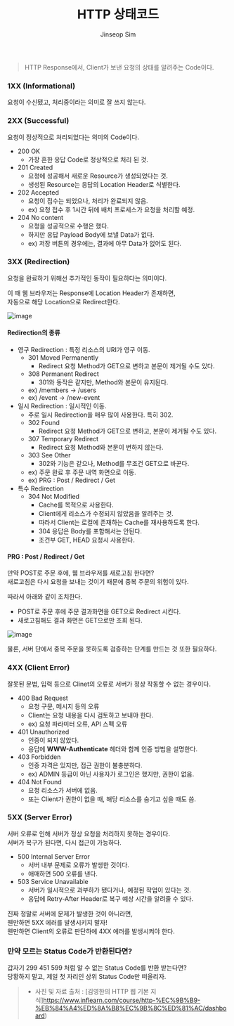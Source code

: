﻿---
layout: post
title: "HTTP 상태코드"
categories: Springboot
tags: [java]
author:
  - Jinseop Sim
---

> HTTP Response에서, Client가 보낸 요청의 상태를 알려주는 Code이다.  

### 1XX (Informational)
요청이 수신됐고, 처리중이라는 의미로 잘 쓰지 않는다.

### 2XX (Successful)
요청이 정상적으로 처리되었다는 의미의 Code이다.  

- 200 OK
  - 가장 흔한 응답 Code로 정상적으로 처리 된 것.
- 201 Created
  - 요청에 성공해서 새로운 Resource가 생성되었다는 것.
  - 생성된 Resource는 응답의 Location Header로 식별한다.
- 202 Accepted
  - 요청이 접수는 되었으나, 처리가 완료되지 않음.
  - ex) 요청 접수 후 1시간 뒤에 배치 프로세스가 요청을 처리할 예정.
- 204 No content
  - 요청을 성공적으로 수행은 했다.
  - 하지만 응답 Payload Body에 보낼 Data가 없다.
  - ex) 저장 버튼의 경우에는, 결과에 아무 Data가 없어도 된다.

### 3XX (Redirection)
요청을 완료하기 위해선 추가적인 동작이 필요하다는 의미이다.  

이 때 웹 브라우저는 Response에 Location Header가 존재하면,  
자동으로 해당 Location으로 Redirect한다.   

![image](https://user-images.githubusercontent.com/71700079/178719375-dc89b829-827d-4c3b-aa97-84a625a985f0.png)  

#### Redirection의 종류
- 영구 Redirection : 특정 리소스의 URI가 영구 이동.
  - 301 Moved Permanently
    - Redirect 요청 Method가 GET으로 변하고 본문이 제거될 수도 있다.
  - 308 Permanent Redirect
    - 301와 동작은 같지만, Method와 본문이 유지된다.
  - ex) /members -> /users
  - ex) /event -> /new-event
- 일시 Redirection : 일시적인 이동.
  - 주로 일시 Redirection을 매우 많이 사용한다. 특히 302.
  - 302 Found
    - Redirect 요청 Method가 GET으로 변하고, 본문이 제거될 수도 있다.
  - 307 Temporary Redirect
    - Redirect 요청 Method와 본문이 변하지 않는다.
  - 303 See Other
    - 302와 기능은 같으나, Method를 무조건 GET으로 바꾼다.
  - ex) 주문 완료 후 주문 내역 화면으로 이동.
  - ex) PRG : Post / Redirect / Get
- 특수 Redirection
  - 304 Not Modified
    - Cache를 목적으로 사용한다.
    - Client에게 리소스가 수정되지 않았음을 알려주는 것.
    - 따라서 Client는 로컬에 존재하는 Cache를 재사용하도록 한다.
    - 304 응답은 Body를 포함해서는 안된다.
    - 조건부 GET, HEAD 요청시 사용한다.

#### PRG : Post / Redirect / Get
만약 POST로 주문 후에, 웹 브라우저를 새로고침 한다면?  
새로고침은 다시 요청을 보내는 것이기 때문에 중복 주문의 위험이 있다.  

따라서 아래와 같이 조치한다.  
- POST로 주문 후에 주문 결과화면을 GET으로 Redirect 시킨다.
- 새로고침해도 결과 화면은 GET으로만 조회 된다.  

![image](https://user-images.githubusercontent.com/71700079/178719546-f47517be-afad-4ccd-a879-e9882a15de8c.png)  

물론, 서버 단에서 중복 주문을 못하도록 검증하는 단계를 만드는 것 또한 필요하다.  

### 4XX (Client Error)
잘못된 문법, 입력 등으로 Clinet의 오류로 서버가 정상 작동할 수 없는 경우이다.  

- 400 Bad Request
  - 요청 구문, 메시지 등의 오류
  - Client는 요청 내용을 다시 검토하고 보내야 한다.
  - ex) 요청 파라미터 오류, API 스펙 오류
- 401 Unauthorized
  - 인증이 되지 않았다.
  - 응답에 __WWW-Authenticate__ 헤더와 함께 인증 방법을 설명한다.
- 403 Forbidden
  - 인증 자격은 있지만, 접근 권한이 불충분하다.
  - ex) ADMIN 등급이 아닌 사용자가 로그인은 했지만, 권한이 없음.
- 404 Not Found
  - 요청 리소스가 서버에 없음.
  - 또는 Client가 권한이 없을 때, 해당 리소스를 숨기고 싶을 때도 씀.

### 5XX (Server Error)
서버 오류로 인해 서버가 정상 요청을 처리하지 못하는 경우이다.  
서버가 복구가 된다면, 다시 접근이 가능하다.  

- 500 Internal Server Error
  - 서버 내부 문제로 오류가 발생한 것이다.
  - 애매하면 500 오류를 낸다.
- 503 Service Unavailable
  - 서버가 일시적으로 과부하가 됐다거나, 예정된 작업이 있다는 것.
  - 응답에 Retry-After Header로 복구 예상 시간을 알려줄 수 있다.

진짜 정말로 서버에 문제가 발생한 것이 아니라면,  
웬만하면 5XX 에러를 발생시키지 말자!  
웬만하면 Client의 오류로 판단하에 4XX 에러를 발생시켜야 한다.  

### 만약 모르는 Status Code가 반환된다면?
갑자기 299 451 599 처럼 알 수 없는 Status Code를 반환 받는다면?  
당황하지 말고, 제일 첫 자리인 상위 Status Code만 떠올리자.  

> - 사진 및 자료 출처 : [김영한의 HTTP 웹 기본 지식]https://www.inflearn.com/course/http-%EC%9B%B9-%EB%84%A4%ED%8A%B8%EC%9B%8C%ED%81%AC/dashboard)

